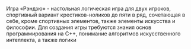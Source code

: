 Игра «Рэндзю» - настольная логическая игра для двух игроков, спортивный вариант крестиков-ноликов до пяти в ряд, сочетающая в себе, кроме спортивных элементов, также элементы искусства и философии. Для создания игры требуются знания основ программирования на С++, понимание алгоритмов искусственного интеллекта, а также логики

